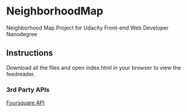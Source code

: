 # NeighborhoodMap

Neighborhood Map Project for Udacity Front-end Web Developer Nanodegree

## Instructions

Download all the files and open index.html in your browser to view the feedreader.

### 3rd Party APIs

[Foursquare API](https://developer.foursquare.com/)
